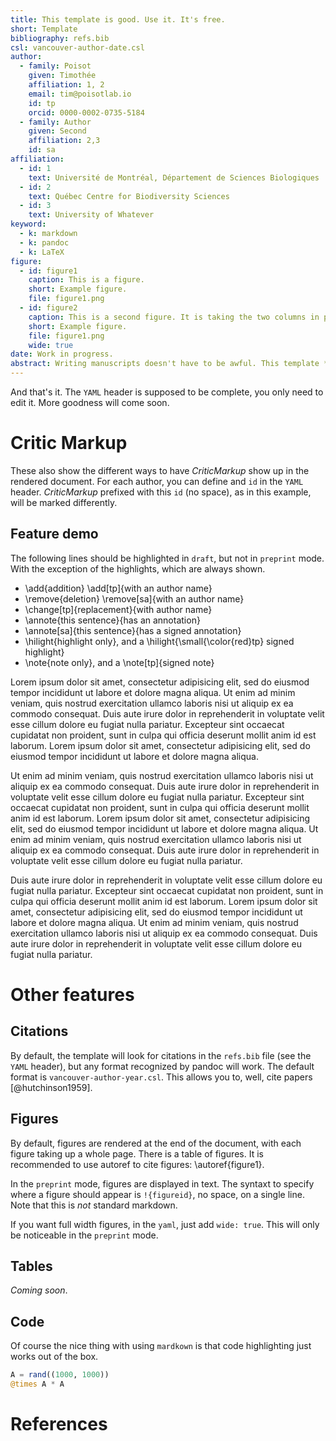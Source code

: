 ```yaml
---
title: This template is good. Use it. It's free.
short: Template
bibliography: refs.bib
csl: vancouver-author-date.csl
author:
  - family: Poisot
    given: Timothée
    affiliation: 1, 2
    email: tim@poisotlab.io
    id: tp
    orcid: 0000-0002-0735-5184
  - family: Author
    given: Second
    affiliation: 2,3
    id: sa
affiliation:
  - id: 1
    text: Université de Montréal, Département de Sciences Biologiques
  - id: 2
    text: Québec Centre for Biodiversity Sciences
  - id: 3
    text: University of Whatever
keyword:
  - k: markdown
  - k: pandoc
  - k: LaTeX
figure:
  - id: figure1
    caption: This is a figure.
    short: Example figure.
    file: figure1.png
  - id: figure2
    caption: This is a second figure. It is taking the two columns in preprint mode.
    short: Example figure.
    file: figure1.png
    wide: true
date: Work in progress.
abstract: Writing manuscripts doesn't have to be awful. This template *tries* to provide good defaults for both the draft and preprint modes. Most of the information is contained in the YAML file.
---
```


And that's it. The `YAML` header is supposed to be complete, you only need to
edit it. More goodness will come soon.

# Critic Markup

These also show the different ways to have *CriticMarkup* show up in the
rendered document. For each author, you can define and `id` in the `YAML`
header. *CriticMarkup* prefixed with this `id` (no space), as in this example,
will be marked differently.

## Feature demo

The following lines should be highlighted in `draft`, but not in `preprint`
mode. With the exception of the highlights, which are always shown.

- \add{addition} \add[tp]{with an author name}
- \remove{deletion} \remove[sa]{with an author name}
- \change[tp]{replacement}{with author name}
- \annote{this sentence}{has an annotation}
- \annote[sa]{this sentence}{has a signed annotation}
- \hilight{highlight only}, and a \hilight{\small{\color{red}tp} signed highlight}
- \note{note only}, and a \note[tp]{signed note}

Lorem ipsum dolor sit amet, consectetur adipisicing elit, sed do eiusmod tempor
incididunt ut labore et dolore magna aliqua. Ut enim ad minim veniam, quis
nostrud exercitation ullamco laboris nisi ut aliquip ex ea commodo consequat.
Duis aute irure dolor in reprehenderit in voluptate velit esse cillum dolore eu
fugiat nulla pariatur. Excepteur sint occaecat cupidatat non proident, sunt in
culpa qui officia deserunt mollit anim id est laborum. Lorem ipsum dolor sit
amet, consectetur adipisicing elit, sed do eiusmod tempor incididunt ut labore
et dolore magna aliqua.

Ut enim ad minim veniam, quis nostrud exercitation ullamco laboris nisi ut
aliquip ex ea commodo consequat. Duis aute irure dolor in reprehenderit in
voluptate velit esse cillum dolore eu fugiat nulla pariatur. Excepteur sint
occaecat cupidatat non proident, sunt in culpa qui officia deserunt mollit anim
id est laborum. Lorem ipsum dolor sit amet, consectetur adipisicing elit, sed do
eiusmod tempor incididunt ut labore et dolore magna aliqua. Ut enim ad minim
veniam, quis nostrud exercitation ullamco laboris nisi ut aliquip ex ea commodo
consequat. Duis aute irure dolor in reprehenderit in voluptate velit esse cillum
dolore eu fugiat nulla pariatur.

Duis aute irure dolor in reprehenderit in voluptate velit esse cillum dolore eu
fugiat nulla pariatur. Excepteur sint occaecat cupidatat non proident, sunt in
culpa qui officia deserunt mollit anim id est laborum. Lorem ipsum dolor sit
amet, consectetur adipisicing elit, sed do eiusmod tempor incididunt ut labore
et dolore magna aliqua. Ut enim ad minim veniam, quis nostrud exercitation
ullamco laboris nisi ut aliquip ex ea commodo consequat. Duis aute irure dolor
in reprehenderit in voluptate velit esse cillum dolore eu fugiat nulla pariatur.

# Other features

## Citations

By default, the template will look for citations in the `refs.bib` file (see the
`YAML` header), but any format recognized by pandoc will work. The default
format is `vancouver-author-year.csl`. This allows you to, well, cite papers
[@hutchinson1959].

## Figures

By default, figures are rendered at the end of the document, with each figure
taking up a whole page. There is a table of figures. It is recommended to use
autoref to cite figures: \autoref{figure1}.


In the `preprint` mode, figures are displayed in text. The syntaxt to specify
where a figure should appear is `!{figureid}`, no space, on a single line. Note
that this is *not* standard markdown.

If you want full width figures, in the `yaml`, just add `wide: true`. This will
only be noticeable in the `preprint` mode.

## Tables

*Coming soon*.

## Code

Of course the nice thing with using `mardkown` is that code highlighting just
works out of the box.

``` julia
A = rand((1000, 1000))
@times A * A
```




# References
